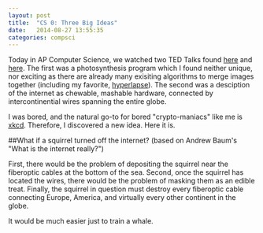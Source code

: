 ```yaml
---
layout: post
title:  "CS 0: Three Big Ideas"
date:   2014-08-27 13:55:35
categories: compsci
---
```


Today in AP Computer Science, we watched two TED Talks found [here][td1] and [here][td2].  The first was a photosynthesis program which I found neither unique, nor exciting as there are already many exisiting algorithms to merge images together (including my favorite, [hyperlapse][hyperlapse]).  The second was a desciption of the internet as chewable, mashable hardware, connected by intercontinential wires spanning the entire globe.

I was bored, and the natural go-to for bored "crypto-maniacs" like me is [xkcd][xkcd-wi].  Therefore, I discovered a new idea.  Here it is.

##What if a squirrel turned off the internet?
(based on Andrew Baum's "What is the internet really?")

First, there would be the problem of depositing the squirrel near the fiberoptic cables at the bottom of the sea. Second, once the squirrel has located the wires, there would be the problem of masking them as an edible treat.  Finally, the squirrel in question must destroy every fiberoptic cable connecting Europe, America, and virtually every other continent in the globe.

It would be much easier just to train a whale.

[xkcd-wi]: https://what-if.xkcd.com/
[td1]: http://www.ted.com/talks/blaise_aguera_y_arcas_demos_photosynth
[td2]: http://www.ted.com/talks/andrew_blum_what_is_the_internet_really
[hyperlapse]: http://hyperlapse.tllabs.io/
